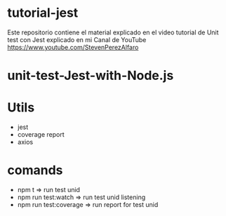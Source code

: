 # tutorial-jest
Este repositorio contiene el material explicado en el video tutorial de Unit test con Jest explicado en mi Canal de YouTube https://www.youtube.com/StevenPerezAlfaro
# unit-test-Jest-with-Node.js
# Utils
- jest
- coverage report
- axios
# comands
- npm t => run test unid
- npm run test:watch => run test unid listening
- npm run test:coverage => run report for test unid